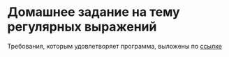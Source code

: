 # Домашнее задание на тему регулярных выражений

Требования, которым удовлетворяет программа, выложены по [ссылке](https://github.com/netology-code/py-homeworks-advanced/tree/master/5.Regexp)